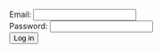 <!DOCTYPE html>
<html>
  <head>
    <title> Test Form</title>
  </head>
  <body>

   <form action="https://httpbin.org/post" method="post">
  <div>
    <label>Email:</label>
    <input type="email" name="email">
  </div>
  <div>
    <label>Password:</label>
    <input type="password" name="password">
  </div>
  <button type="submit">Log in</button>
</form>

  </body>
</html>
